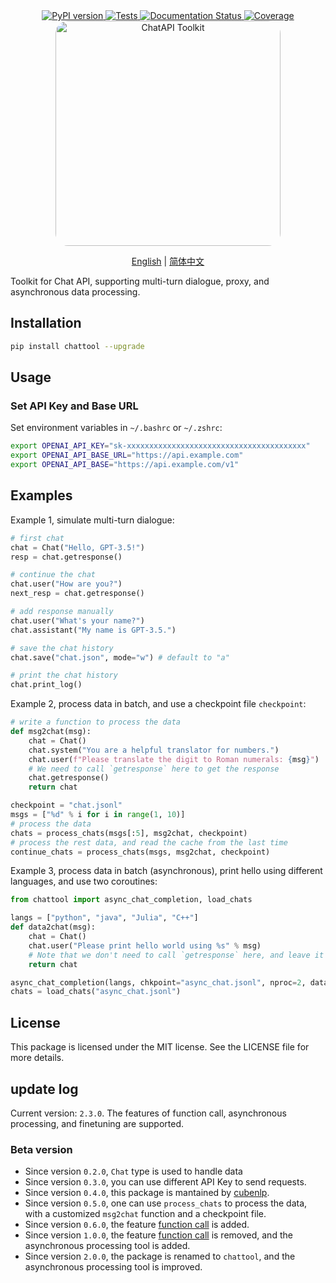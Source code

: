 <div align="center">
    <a href="https://pypi.python.org/pypi/chattool">
        <img src="https://img.shields.io/pypi/v/chattool.svg" alt="PyPI version" />
    </a>
    <a href="https://github.com/cubenlp/chattool/actions/workflows/test.yml">
        <img src="https://github.com/cubenlp/chattool/actions/workflows/test.yml/badge.svg" alt="Tests" />
    </a>
    <a href="https://chattool.cubenlp.com">
        <img src="https://img.shields.io/badge/docs-github_pages-blue.svg" alt="Documentation Status" />
    </a>
    <a href="https://codecov.io/gh/cubenlp/chattool">
        <img src="https://codecov.io/gh/cubenlp/chattool/branch/master/graph/badge.svg" alt="Coverage" />
    </a>
</div>

<div align="center">
    <img src="https://qiniu.wzhecnu.cn/PicBed6/picgo/chattool.jpeg" alt="ChatAPI Toolkit" width="360", style="border-radius: 20px;">

[English](README_en.md) | [简体中文](README.md)
</div>


<!-- 
[![Updates](https://pyup.io/repos/github/cubenlp/chattool/shield.svg)](https://pyup.io/repos/github/cubenlp/chattool/) 
-->

Toolkit for Chat API, supporting multi-turn dialogue, proxy, and asynchronous data processing.

## Installation

```bash
pip install chattool --upgrade
```

## Usage

### Set API Key and Base URL

Set environment variables in `~/.bashrc` or `~/.zshrc`:

```bash
export OPENAI_API_KEY="sk-xxxxxxxxxxxxxxxxxxxxxxxxxxxxxxxxxxxxxxxx"
export OPENAI_API_BASE_URL="https://api.example.com"
export OPENAI_API_BASE="https://api.example.com/v1"
```

## Examples

Example 1, simulate multi-turn dialogue:

```python
# first chat
chat = Chat("Hello, GPT-3.5!")
resp = chat.getresponse()

# continue the chat
chat.user("How are you?")
next_resp = chat.getresponse()

# add response manually
chat.user("What's your name?")
chat.assistant("My name is GPT-3.5.")

# save the chat history
chat.save("chat.json", mode="w") # default to "a"

# print the chat history
chat.print_log()
```

Example 2, process data in batch, and use a checkpoint file `checkpoint`:

```python
# write a function to process the data
def msg2chat(msg):
    chat = Chat()
    chat.system("You are a helpful translator for numbers.")
    chat.user(f"Please translate the digit to Roman numerals: {msg}")
    # We need to call `getresponse` here to get the response
    chat.getresponse()
    return chat

checkpoint = "chat.jsonl"
msgs = ["%d" % i for i in range(1, 10)]
# process the data
chats = process_chats(msgs[:5], msg2chat, checkpoint)
# process the rest data, and read the cache from the last time
continue_chats = process_chats(msgs, msg2chat, checkpoint)
```

Example 3, process data in batch (asynchronous), print hello using different languages, and use two coroutines:

```python
from chattool import async_chat_completion, load_chats

langs = ["python", "java", "Julia", "C++"]
def data2chat(msg):
    chat = Chat()
    chat.user("Please print hello world using %s" % msg)
    # Note that we don't need to call `getresponse` here, and leave it to the asynchronous processing
    return chat

async_chat_completion(langs, chkpoint="async_chat.jsonl", nproc=2, data2chat=data2chat)
chats = load_chats("async_chat.jsonl")
```

## License

This package is licensed under the MIT license. See the LICENSE file for more details.

## update log

Current version: `2.3.0`. The features of function call, asynchronous processing, and finetuning are supported.

### Beta version
- Since version `0.2.0`, `Chat` type is used to handle data
- Since version `0.3.0`, you can use different API Key to send requests.
- Since version `0.4.0`, this package is mantained by [cubenlp](https://github.com/cubenlp).
- Since version `0.5.0`, one can use `process_chats` to process the data, with a customized `msg2chat` function and a checkpoint file.
- Since version `0.6.0`, the feature [function call](https://platform.openai.com/docs/guides/gpt/function-calling) is added.
- Since version `1.0.0`, the feature [function call](https://platform.openai.com/docs/guides/gpt/function-calling) is removed, and the asynchronous processing tool is added.
- Since version `2.0.0`, the package is renamed to `chattool`, and the asynchronous processing tool is improved.